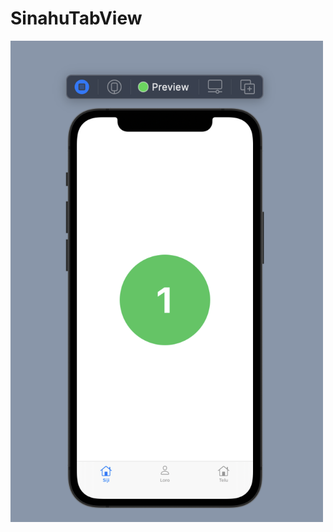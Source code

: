 # SinahuTabView
<img width="500" src="https://raw.githubusercontent.com/hangga/SinahuTabView/main/Screen%20Shot%202021-08-20%20at%2017.13.04.png" />
